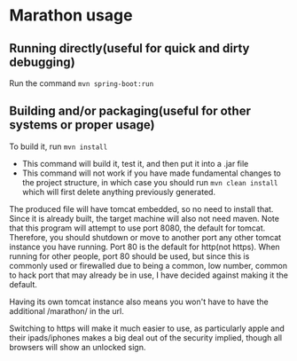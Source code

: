 # Marathon usage
## Running directly(useful for quick and dirty debugging)
Run the command `mvn spring-boot:run`
## Building and/or packaging(useful for other systems or proper usage)
To build it, run `mvn install`
* This command will build it, test it, and then put it into a .jar file
* This command will not work if you have made fundamental changes to the project structure, in which case you should run `mvn clean install` which will first delete anything previously generated.

The produced file will have tomcat embedded, so no need to install that. Since it is already built, the target machine will also not need maven.
Note that this program will attempt to use port 8080, the default for tomcat. Therefore, you should shutdown or move to another port any other tomcat instance you have running. Port 80 is the default for http(not https). When running for other people, port 80 should be used, but since this is commonly used or firewalled due to being a common, low number, common to hack port that may already be in use, I have decided against making it the default.

Having its own tomcat instance also means you won't have to have the additional /marathon/ in the url.

Switching to https will make it much easier to use, as particularly apple and their ipads/iphones makes a big deal out of the security implied, though all browsers will show an unlocked sign.